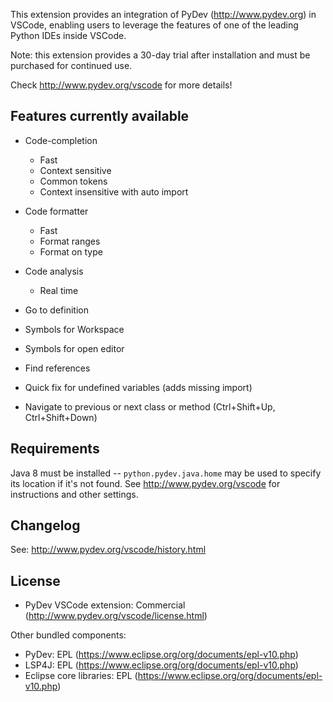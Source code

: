 This extension provides an integration of PyDev (http://www.pydev.org) in VSCode, enabling users to leverage the features of one of the leading Python IDEs inside VSCode.

Note: this extension provides a 30-day trial after installation and must be purchased for continued use.

Check http://www.pydev.org/vscode for more details!

Features currently available
------------------------------

* Code-completion
    * Fast
    * Context sensitive
    * Common tokens
    * Context insensitive with auto import

* Code formatter
    * Fast
    * Format ranges
    * Format on type

* Code analysis
    * Real time

* Go to definition

* Symbols for Workspace

* Symbols for open editor

* Find references

* Quick fix for undefined variables (adds missing import)

* Navigate to previous or next class or method (Ctrl+Shift+Up, Ctrl+Shift+Down)


Requirements
--------------------------

Java 8 must be installed -- `python.pydev.java.home` may be used to specify its location if it's not found. See http://www.pydev.org/vscode for instructions and other settings.

Changelog
--------------------------

See: http://www.pydev.org/vscode/history.html

License
--------------------------

- PyDev VSCode extension: Commercial (http://www.pydev.org/vscode/license.html)

Other bundled components:

- PyDev: EPL (https://www.eclipse.org/org/documents/epl-v10.php)
- LSP4J: EPL (https://www.eclipse.org/org/documents/epl-v10.php)
- Eclipse core libraries: EPL (https://www.eclipse.org/org/documents/epl-v10.php)
